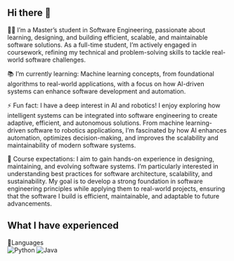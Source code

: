 ## Hi there 👋

👨‍💻  I’m a Master’s student in Software Engineering, passionate about learning, designing, and building efficient, scalable, and maintainable software solutions. As a full-time student, I’m actively engaged in coursework, refining my technical and problem-solving skills to tackle real-world software challenges.

📚 I’m currently learning: Machine learning concepts, from foundational algorithms to real-world applications, with a focus on how AI-driven systems can enhance software development and automation.  

⚡ Fun fact: I have a deep interest in AI and robotics! I enjoy exploring how intelligent systems can be integrated into software engineering to create adaptive, efficient, and autonomous solutions. From machine learning-driven software to robotics applications, I’m fascinated by how AI enhances automation, optimizes decision-making, and improves the scalability and maintainability of modern software systems.  

🎯 Course expectations: I aim to gain hands-on experience in designing, maintaining, and evolving software systems. I’m particularly interested in understanding best practices for software architecture, scalability, and sustainability. My goal is to develop a strong foundation in software engineering principles while applying them to real-world projects, ensuring that the software I build is efficient, maintainable, and adaptable to future advancements.  

What I have experienced
---
📖Languages  
![Python](https://img.shields.io/badge/Python-3776AB?style=for-the-badge&logo=python&logoColor=white)  ![Java](https://img.shields.io/badge/Java-007396?style=for-the-badge&logo=java&logoColor=white)  

